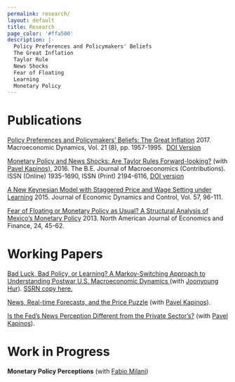 ```yaml
---
permalink: research/
layout: default
title: Research
page_color: '#ffa500'
description: |-
  Policy Preferences and Policymakers' Beliefs
  The Great Inflation
  Taylor Rule
  News Shocks
  Fear of Floating
  Learning 
  Monetary Policy
---
```



# Publications

[Policy Preferences and Policymakers’ Beliefs: The Great Inflation](/assets/mdacceptedgbestgi.pdf)&nbsp;2017. Macroeconomic Dynamics, Vol. 21 (8), pp. 1957-1995. &nbsp;[DOI Version](http://journals.cambridge.org/action/displayAbstract?fromPage=online&amp;aid=10335066&amp;fulltextType=RA&amp;fileId=S1365100516000079)

[Monetary Policy and News Shocks: Are Taylor Rules Forward-looking?](http://papers.ssrn.com/sol3/papers.cfm?abstract_id=2371965) (with [Pavel Kapinos](https://sites.google.com/site/pavelkapinos/)), 2016. The B.E. Journal of Macroeconomics (Contributions). ISSN (Online) 1935-1690, ISSN (Print) 2194-6116,&nbsp;[DOI version](http://www.degruyter.com/view/j/bejm.ahead-of-print/bejm-2014-0161/bejm-2014-0161.xml)

[A New Keynesian Model with Staggered Price and Wage Setting under Learning](/assets/gbestjedcrevisionfinal42015.pdf)&nbsp;2015. Journal of Economic Dynamics and Control, Vol. 57, 96-111.

[Fear of Floating or Monetary Policy as Usual? A Structural Analysis of Mexico’s Monetary Policy](http://www.sciencedirect.com/science/article/pii/S1062940812000514)&nbsp;2013. North American Journal of Economics and Finance, 24, 45-62.

# Working Papers

[Bad Luck, Bad Policy, or Learning? A Markov-Switching Approach to Understanding Postwar U.S. Macroeconomic Dynamics&nbsp;](/Best_Hur_6_30_17.pdf)(with [Joonyoung Hur](https://sites.google.com/site/joonyhur/)). [SSRN copy here.](https://papers.ssrn.com/sol3/papers.cfm?abstract_id=2803020)&nbsp;

[News, Real-time Forecasts, and the Price Puzzle](https://papers.ssrn.com/sol3/papers.cfm?abstract_id=2886190)&nbsp;(with [Pavel Kapinos](https://sites.google.com/site/pavelkapinos/)).

[Is the Fed’s News Perception Different from the Private Sector’s?](https://papers.ssrn.com/sol3/papers.cfm?abstract_id=3014998) (with [Pavel Kapinos](https://sites.google.com/site/pavelkapinos/)).&nbsp;

# Work in Progress

**Monetary Policy Perceptions** (with [Fabio Milani](http://www.socsci.uci.edu/~fmilani/))